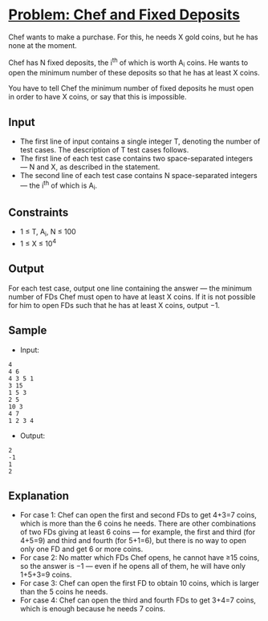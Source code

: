 # [Problem: Chef and Fixed Deposits](https://www.codechef.com/problems/MINFD)

Chef wants to make a purchase. For this, he needs X gold coins, but he has none at the moment.

Chef has N fixed deposits, the i<sup>th</sup> of which is worth A<sub>i</sub> coins. He wants to open the minimum number of these deposits so that he has at least X coins.

You have to tell Chef the minimum number of fixed deposits he must open in order to have X coins, or say that this is impossible.

## Input

- The first line of input contains a single integer T, denoting the number of test cases. The description of T test cases follows.
- The first line of each test case contains two space-separated integers — N and X, as described in the statement.
- The second line of each test case contains N space-separated integers — the i<sup>th</sup> of which is A<sub>i</sub>.

## Constraints

- 1 ≤ T, A<sub>i</sub>, N ≤ 100
- 1 ≤ X ≤ 10<sup>4</sup>

## Output

For each test case, output one line containing the answer — the minimum number of FDs Chef must open to have at least X coins. If it is not possible for him to open FDs such that he has at least X coins, output −1.

## Sample

- Input:
```
4
4 6
4 3 5 1
3 15
1 5 3
2 5
10 3
4 7
1 2 3 4
```

- Output:
```
2
-1
1
2
```

## Explanation

- For case 1:  Chef can open the first and second FDs to get 4+3=7 coins, which is more than the 6 coins he needs. There are other combinations of two FDs giving at least 6 coins — for example, the first and third (for 4+5=9) and third and fourth (for 5+1=6), but there is no way to open only one FD and get 6 or more coins.
- For case 2: No matter which FDs Chef opens, he cannot have ≥15 coins, so the answer is −1 — even if he opens all of them, he will have only 1+5+3=9 coins.
- For case 3: Chef can open the first FD to obtain 10 coins, which is larger than the 5 coins he needs.
- For case 4: Chef can open the third and fourth FDs to get 3+4=7 coins, which is enough because he needs 7 coins.
